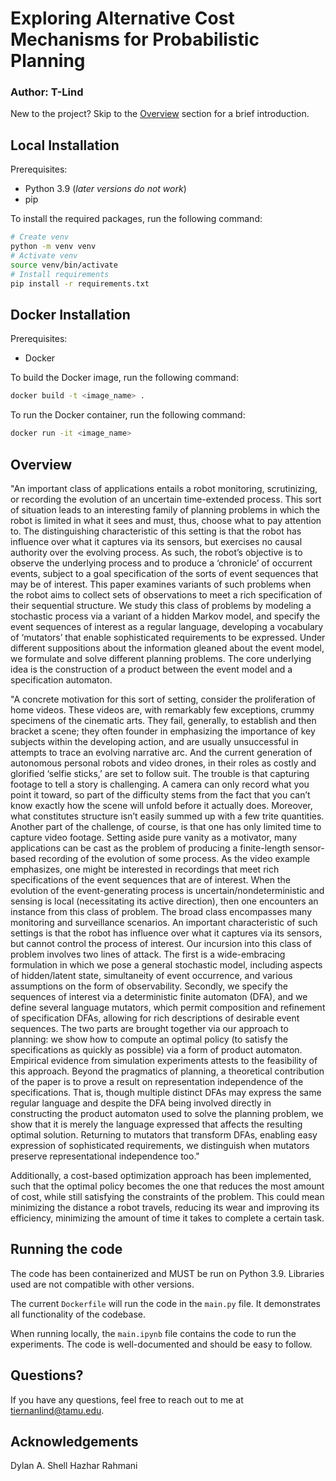 # Exploring Alternative Cost Mechanisms for Probabilistic Planning

### Author: T-Lind

New to the project? Skip to the [Overview](#overview) section for a brief introduction.

## Local Installation
Prerequisites:
- Python 3.9 (*later versions do not work*)
- pip

To install the required packages, run the following command:
```bash
# Create venv
python -m venv venv
# Activate venv
source venv/bin/activate
# Install requirements
pip install -r requirements.txt
```

## Docker Installation
Prerequisites:
- Docker

To build the Docker image, run the following command:
```bash
docker build -t <image_name> .
```

To run the Docker container, run the following command:
```bash
docker run -it <image_name>
```

## Overview
"An important class of applications entails a robot monitoring, scrutinizing, or recording the evolution of an uncertain
time-extended process. This sort of situation leads to an interesting family
of planning problems in which the robot is limited in what it sees and must, thus, choose what to pay attention to. The distinguishing characteristic of this setting is that the robot has influence over what it  captures via its sensors, but exercises no causal authority over the evolving process. As such, the robot’s objective is to observe the underlying process and to produce a ‘chronicle’ of occurrent events, subject to a
goal specification of the sorts of event sequences that may be of interest.
This paper examines variants of such problems when the robot aims to
collect sets of observations to meet a rich specification of their sequential structure. We study this class of problems by modeling a stochastic
process via a variant of a hidden Markov model, and specify the event
sequences of interest as a regular language, developing a vocabulary of
‘mutators’ that enable sophisticated requirements to be expressed. Under different suppositions about the information gleaned about the event
model, we formulate and solve different planning problems. The core underlying idea is the construction of a product between the event model
and a specification automaton.

"A concrete motivation for this sort of setting, consider the
proliferation of home videos. These videos are, with remarkably few exceptions,
crummy specimens of the cinematic arts. They fail, generally, to establish and
then bracket a scene; they often founder in emphasizing the importance of key
subjects within the developing action, and are usually unsuccessful in attempts
to trace an evolving narrative arc. And the current generation of autonomous
personal robots and video drones, in their roles as costly and glorified ‘selfie
sticks,’ are set to follow suit. The trouble is that capturing footage to tell a story
is challenging. A camera can only record what you point it toward, so part of
the difficulty stems from the fact that you can’t know exactly how the scene will
unfold before it actually does. Moreover, what constitutes structure isn’t easily
summed up with a few trite quantities. Another part of the challenge, of course,
is that one has only limited time to capture video footage.
Setting aside pure vanity as a motivator, many applications can be cast as
the problem of producing a finite-length sensor-based recording of the evolution
of some process. As the video example emphasizes, one might be interested
in recordings that meet rich specifications of the event sequences that are of
interest. When the evolution of the event-generating process is uncertain/nondeterministic and sensing is local (necessitating its active direction), then one
encounters an instance from this class of problem. The broad class encompasses
many monitoring and surveillance scenarios. An important characteristic of such
settings is that the robot has influence over what it captures via its sensors, but
cannot control the process of interest.
Our incursion into this class of problem involves two lines of attack. The first
is a wide-embracing formulation in which we pose a general stochastic model,
including aspects of hidden/latent state, simultaneity of event occurrence, and
various assumptions on the form of observability. Secondly, we specify the sequences of interest via a deterministic finite automaton (DFA), and we define
several language mutators, which permit composition and refinement of specification DFAs, allowing for rich descriptions of desirable event sequences. The two
parts are brought together via our approach to planning: we show how to compute an optimal policy (to satisfy the specifications as quickly as possible) via
a form of product automaton. Empirical evidence from simulation experiments
attests to the feasibility of this approach.
Beyond the pragmatics of planning, a theoretical contribution of the paper
is to prove a result on representation independence of the specifications. That
is, though multiple distinct DFAs may express the same regular language and
despite the DFA being involved directly in constructing the product automaton
used to solve the planning problem, we show that it is merely the language expressed that affects the resulting optimal solution. Returning to mutators that
transform DFAs, enabling easy expression of sophisticated requirements, we distinguish when mutators preserve representational independence too."

Additionally, a cost-based optimization approach has been implemented, such that the optimal policy becomes the one that
reduces the most amount of cost, while still satisfying the constraints of the problem. This could mean minimizing the
distance a robot travels, reducing its wear and improving its efficiency, minimizing the amount of time it takes to
complete a certain task.

## Running the code

The code has been containerized and MUST be run on Python 3.9. Libraries used are not compatible with other versions.

The current `Dockerfile` will run the code in the `main.py` file. It demonstrates all functionality of the codebase.

When running locally, the `main.ipynb` file contains the code to run the experiments. The code is well-documented and should be easy to follow.

## Questions?

If you have any questions, feel free to reach out to me at [tiernanlind@tamu.edu](mailto:tiernanlind@tamu.edu).

## Acknowledgements

Dylan A. Shell
Hazhar Rahmani
